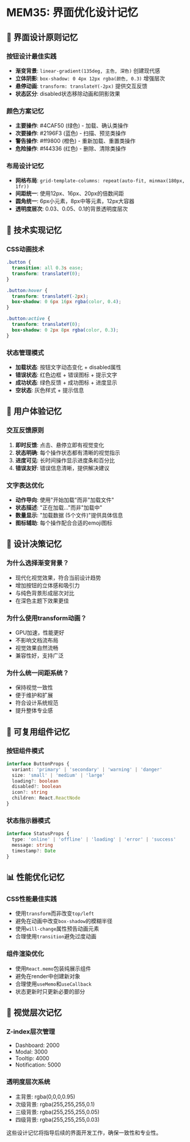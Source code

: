 # MEM35: 界面优化设计记忆

## 🎨 界面设计原则记忆

### 按钮设计最佳实践
- **渐变背景**: `linear-gradient(135deg, 主色, 深色)` 创建现代感
- **立体阴影**: `box-shadow: 0 4px 12px rgba(颜色, 0.3)` 增强层次
- **悬停动画**: `transform: translateY(-2px)` 提供交互反馈
- **状态区分**: disabled状态移除动画和阴影效果

### 颜色方案记忆
- **主要操作**: #4CAF50 (绿色) - 加载、确认类操作
- **次要操作**: #2196F3 (蓝色) - 扫描、预览类操作  
- **警告操作**: #ff9800 (橙色) - 重新加载、重置类操作
- **危险操作**: #f44336 (红色) - 删除、清除类操作

### 布局设计记忆
- **网格布局**: `grid-template-columns: repeat(auto-fit, minmax(180px, 1fr))`
- **间距统一**: 使用12px、16px、20px的倍数间距
- **圆角统一**: 6px小元素，8px中等元素，12px大容器
- **透明度层次**: 0.03、0.05、0.1的背景透明度层次

## 🔧 技术实现记忆

### CSS动画技术
```css
.button {
  transition: all 0.3s ease;
  transform: translateY(0);
}

.button:hover {
  transform: translateY(-2px);
  box-shadow: 0 6px 16px rgba(color, 0.4);
}

.button:active {
  transform: translateY(0);
  box-shadow: 0 2px 8px rgba(color, 0.3);
}
```

### 状态管理模式
- **加载状态**: 按钮文字动态变化 + disabled属性
- **错误状态**: 红色边框 + 错误图标 + 提示文字
- **成功状态**: 绿色反馈 + 成功图标 + 进度显示
- **空状态**: 灰色样式 + 提示信息

## 📱 用户体验记忆

### 交互反馈原则
1. **即时反馈**: 点击、悬停立即有视觉变化
2. **状态明确**: 每个操作状态都有清晰的视觉指示
3. **进度可见**: 长时间操作显示进度条和百分比
4. **错误友好**: 错误信息清晰，提供解决建议

### 文字表达优化
- **动作导向**: 使用"开始加载"而非"加载文件"
- **状态描述**: "正在加载..."而非"加载中"
- **数量显示**: "加载数据 (5个文件)"提供具体信息
- **图标辅助**: 每个操作配合合适的emoji图标

## 🎯 设计决策记忆

### 为什么选择渐变背景？
- 现代化视觉效果，符合当前设计趋势
- 增加按钮的立体感和吸引力
- 与纯色背景形成层次对比
- 在深色主题下效果更佳

### 为什么使用transform动画？
- GPU加速，性能更好
- 不影响文档流布局
- 视觉效果自然流畅
- 兼容性好，支持广泛

### 为什么统一间距系统？
- 保持视觉一致性
- 便于维护和扩展
- 符合设计系统规范
- 提升整体专业感

## 🔄 可复用组件记忆

### 按钮组件模式
```typescript
interface ButtonProps {
  variant: 'primary' | 'secondary' | 'warning' | 'danger'
  size: 'small' | 'medium' | 'large'
  loading?: boolean
  disabled?: boolean
  icon?: string
  children: React.ReactNode
}
```

### 状态指示器模式
```typescript
interface StatusProps {
  type: 'online' | 'offline' | 'loading' | 'error' | 'success'
  message: string
  timestamp?: Date
}
```

## 📊 性能优化记忆

### CSS性能最佳实践
- 使用`transform`而非改变`top/left`
- 避免在动画中改变`box-shadow`的模糊半径
- 使用`will-change`属性预告动画元素
- 合理使用`transition`避免过度动画

### 组件渲染优化
- 使用`React.memo`包装纯展示组件
- 避免在render中创建新对象
- 合理使用`useMemo`和`useCallback`
- 状态更新时只更新必要的部分

## 🎨 视觉层次记忆

### Z-index层次管理
- Dashboard: 2000
- Modal: 3000  
- Tooltip: 4000
- Notification: 5000

### 透明度层次系统
- 主背景: rgba(0,0,0,0.95)
- 次级背景: rgba(255,255,255,0.1)
- 三级背景: rgba(255,255,255,0.05)
- 四级背景: rgba(255,255,255,0.03)

这些设计记忆将指导后续的界面开发工作，确保一致性和专业性。
